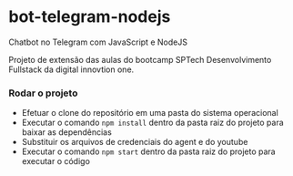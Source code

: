 # bot-telegram-nodejs
Chatbot no Telegram com JavaScript e NodeJS

Projeto de extensão das aulas do bootcamp SPTech Desenvolvimento Fullstack
da digital innovtion one.

### Rodar o projeto
- Efetuar o clone do repositório em uma pasta do sistema operacional
- Executar o comando `npm install` dentro da pasta raiz do projeto para baixar as dependências
- Substituir os arquivos de credenciais do agent e do youtube
- Executar o comando `npm start` dentro da pasta raiz do projeto para executar o código
